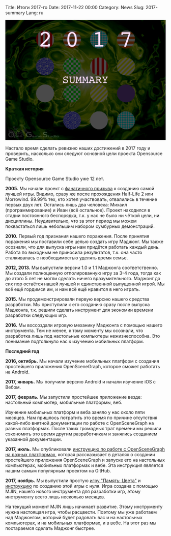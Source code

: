Title: Итоги 2017-го
Date: 2017-11-22 00:00
Category: News
Slug: 2017-summary
Lang: ru

![Screenshot][screenshot]

Настало время сделать ревизию наших достижений в 2017 году и проверить, насколько они следуют основной цели проекта Opensource Game Studio.

**Краткая история**

Проекту Opensource Game Studio уже 12 лет.

**2005.** Мы начали проект с [фанатичного призыва][fanatic_call] к созданию самой лучшей игры. Видимо, сразу же после прохождения Half-Life 2 или Morrowind. 99.99% тех, кто хотел участвовать, отвалились в течение первых двух лет. Остались лишь два человека: Михаил (программирование) и Иван (всё остальное). Проект находился в стадии постоянного беспорядка, т.к. у нас не было ни чёткой цели, ни дисциплины. Неудивительно, что за этот период мы можем похвастаться лишь небольшим набором сумбурных демонстраций.

**2010.** Первый год признания нашего поражения. После принятия поражения мы поставили себе целью создать игру Маджонг. Мы также осознали, что для выпуска игры нам придётся работать каждый день. Работа по выходным не приносила результатов, т.к. она часто сталкивалась с необходимостью уделять время семье.

**2012, 2013.** Мы выпустили версии 1.0 и 1.1 Маджонга соответственно. Мы создали полноценную отполированную игру за 3-4 года, тогда как до этого 5 лет не могли сделать ничего вразумительного. Маджонг до сих пор остаётся нашей лучшей и единственной выпущенной игрой. Мы всё ещё гордимся им, и нам всё ещё нравится в него играть.

**2015.** Мы продемонстрировали первую версию нашего средства разработки. Мы приступили к его созданию сразу после выпуска Маджонга, т.к. решили сделать инструмент для экономии времени разработки следующих игр.

**2016.** Мы воссоздали игровую механику Маджонга с помощью нашего инструмента. Тем не менее, к тому моменту мы осознали, что разработка лишь под настольные компьютеры нежизнеспособна. Это понимание  подтолкнуло нас к изучению мобильных платформ.

**Последний год**

**2016, октябрь.** Мы начали изучение мобильных платформ с создания простейшего приложения OpenSceneGraph, которое сможет работать на Android.

**2017, январь.** Мы получили версию Android и начали изучение iOS с Вебом.

**2017, февраль.** Мы запустили простейшее приложение везде: настольный компьютер, мобильные платформы, веб.

Изучение мобильных платформ и веба заняло у нас около пяти месяцев. Нам пришлось потратить это время по причине отсутствия какой-либо внятной документации по работе с OpenSceneGraph на разных платформах. После таких громадных трат времени мы решили сэкономить это время другим разработчикам и занялись созданием указанной документации.

**2017, июль.** Мы опубликовали [инструкцию по работе с OpenSceneGraph на разных платформах][osgcp_guide], которая рассказывает в деталях о создании простейшего приложения OpenSceneGraph и запуске его на настольных компьютерах, мобильных платформах и вебе. Эта инструкция является нашим самым популярным проектом на GitHub.

**2017, ноябрь.** Мы выпустили простую [игру "Память: Цвета"][memory-colors] и [инструкцию][memory-colors-guide] по созданию этой игры с нуля. Игра создана с помощью MJIN, нашего нового инструмента для разработки игр, этому инструменту всего лишь несколько месяцев.

На текущий момент MJIN лишь начинает развитие. Этому инструменту нужна настоящая игра, чтобы расцвести. Поэтому мы уже работаем над Маджонгом, который будет радовать вас и на настольных компьютерах, и на мобильных платформах, и в вебе. На этот раз мы постараемся сделать Маджонг быстрее. 

[screenshot]: ../../images/2017-11-22-2017-summary.png
[fanatic_call]: https://unixforum.org/index.php?showtopic=9989
[osgcp_guide]: https://github.com/OGStudio/openscenegraph-cross-platform-guide
[memory-colors]: https://ogstudio.github.io/game-memory-colors/tutorial-5.3/mjin-player.html
[memory-colors-guide]: https://bitbucket.org/ogstudio-games/memory-colors
